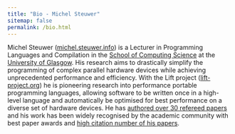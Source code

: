 ```yaml
---
title: "Bio - Michel Steuwer"
sitemap: false
permalink: /bio.html
---
```


Michel Steuwer ([michel.steuwer.info](https://michel.steuwer.info)) is a Lecturer in Programming Languages and Compilation in the [School of Computing Science](http://www.gla.ac.uk/schools/computing/) at the [University of Glasgow](http://www.glasgow.ac.uk/).
His research aims to drastically simplify the programming of complex parallel hardware devices while achieving
unprecedented performance and efficiency.
With the Lift project ([lift-project.org](http://www.lift-project.org)) he is pioneering research into performance portable programming languages, allowing software to be written once in a high-level language and automatically be optimised for best
performance on a diverse set of hardware devices.
He has [authored over 30 refereed papers](https://michel.steuwer.info/publications/) and his work has been widely recognised by the academic community with best paper awards and [high citation number of his papers](https://scholar.google.com/citations?user=XdXJRZEAAAAJ).
